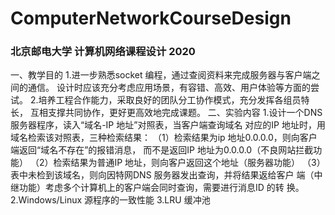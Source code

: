 # ComputerNetworkCourseDesign

### 北京邮电大学 计算机网络课程设计 2020

一、教学目的
1.进一步熟悉socket 编程，通过查阅资料来完成服务器与客户端之间的通信。
设计时应该充分考虑应用场景，有容错、高效、用户体验等方面的尝试。
2.培养工程合作能力，采取良好的团队分工协作模式，充分发挥各组员特长，
互相支撑共同协作，更好更高效地完成课题。
二、实验内容
1.设计一个DNS 服务器程序，读入“域名-IP 地址”对照表，当客户端查询域名
对应的IP 地址时，用域名检索该对照表，三种检索结果：
（1）检索结果为ip 地址0.0.0.0，则向客户端返回“域名不存在”的报错消息，
而不是返回IP 地址为0.0.0.0（不良网站拦截功能）
（2）检索结果为普通IP 地址，则向客户返回这个地址（服务器功能）
（3）表中未检到该域名，则向因特网DNS 服务器发出查询，并将结果返给客户
端（中继功能）考虑多个计算机上的客户端会同时查询，需要进行消息ID 的转
换。
2.Windows/Linux 源程序的一致性能
3.LRU 缓冲池
